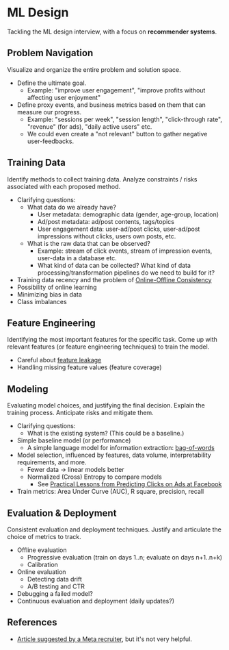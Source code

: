 # ML Design

Tackling the ML design interview, with a focus on **recommender systems**.

## Problem Navigation

Visualize and organize the entire problem and solution space.

- Define the ultimate goal.
  - Example: "improve user engagement", "improve profits without affecting user enjoyment"
- Define proxy events, and business metrics based on them that can measure our progress.
  - Example: "sessions per week", "session length", "click-through rate", "revenue" (for ads), "daily active users" etc.
  - We could even create a "not relevant" button to gather negative user-feedbacks.

## Training Data

Identify methods to collect training data. Analyze constraints / risks associated with each proposed method.

- Clarifying questions:
  - What data do we already have?
    - User metadata: demographic data (gender, age-group, location)
    - Ad/post metadata: ad/post contents, tags/topics
    - User engagement data: user-ad/post clicks, user-ad/post impressions without clicks, users own posts, etc.
  - What is the raw data that can be observed?
    - Example: stream of click events, stream of impression events, user-data in a database etc.
    - What kind of data can be collected? What kind of data processing/transformation pipelines do we need to build for it?
- Training data recency and the problem of [Online-Offline Consistency](https://chronon.ai/test_deploy_serve/Online_Offline_Consistency.html)
- Possibility of online learning
- Minimizing bias in data
- Class imbalances

## Feature Engineering

Identifying the most important features for the specific task. Come up with relevant features (or feature engineering techniques) to train the model.

- Careful about [feature leakage](https://en.wikipedia.org/wiki/Leakage_%28machine_learning%29#Feature_leakage)
- Handling missing feature values (feature coverage)

## Modeling

Evaluating model choices, and justifying the final decision.
Explain the training process. Anticipate risks and mitigate them.

- Clarifying questions:
  - What is the existing system? (This could be a baseline.)
- Simple baseline model (or performance)
  - A simple language model for information extraction: [bag-of-words](https://en.wikipedia.org/wiki/Bag-of-words_model)
- Model selection, influenced by features, data volume, interpretability requirements, and more.
  - Fewer data -> linear models better
  - Normalized (Cross) Entropy to compare models
    - See [Practical Lessons from Predicting Clicks on Ads at Facebook](https://research.facebook.com/publications/practical-lessons-from-predicting-clicks-on-ads-at-facebook/)
- Train metrics: Area Under Curve (AUC), R square, precision, recall

## Evaluation & Deployment

Consistent evaluation and deployment techniques.
Justify and articulate the choice of metrics to track.

- Offline evaluation
  - Progressive evaluation (train on days 1..n; evaluate on days n+1..n+k)
  - Calibration
- Online evaluation
  - Detecting data drift
  - A/B testing and CTR
- Debugging a failed model?
- Continuous evaluation and deployment (daily updates?)

## References

- [Article suggested by a Meta recruiter](https://medium.com/@nrkivar/facebook-field-guide-to-ml-3056900e7930), but it's not very helpful.
